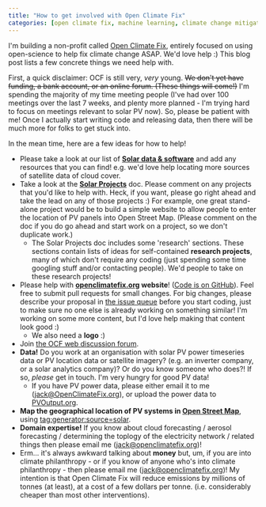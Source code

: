 ```yaml
---
title: "How to get involved with Open Climate Fix"
categories: [open climate fix, machine learning, climate change mitigation, software engineering]
---
```


I'm building a non-profit called [Open Climate Fix](http://openclimatefix.org), entirely focused on using open-science to help fix climate change ASAP.  We'd love help :)  This blog post lists a few concrete things we need help with. 

First, a quick disclaimer: OCF is still very, _very_ young.  ~~We don't yet have funding, a bank account, or an online forum.  (These things will come!)~~  I'm spending the majority of my time meeting people (I've had over 100 meetings over the last 7 weeks, and plenty more planned - I'm trying hard to focus on meetings relevant to solar PV now).  So, please be patient with me!  Once I actually start writing code and releasing data, then there will be much more for folks to get stuck into.

In the mean time, here are a few ideas for how to help!

* Please take a look at our list of **[Solar data & software](https://docs.google.com/document/d/1tk9cF4O539TzaMaUufn9Ay4f6qKKEyoNKmzP03kbSDo/edit?usp=sharing)** and add any resources that you can find!  e.g. we'd love help locating more sources of satellite data of cloud cover.
* Take a look at the **[Solar Projects](https://docs.google.com/document/d/14UZd_qdAjD8P1VGNQThf3rZz9tBCXk2_ySZ_oNIEdSs/edit?usp=sharing)** doc.  Please comment on any projects that you'd like to help with.  Heck, if you want, please go right ahead and take the lead on any of those projects :)  For example, one great stand-alone project would be to build a simple website to allow people to enter the location of PV panels into Open Street Map.  (Please comment on the doc if you do go ahead and start work on a project, so we don't duplicate work.)
  * The Solar Projects doc includes some 'research' sections.  These sections contain lists of ideas for self-contained **research projects**, many of which don't require any coding (just spending some time googling stuff and/or contacting people).  We'd people to take on these research projects!
* Please help with **[openclimatefix.org](http://openclimatefix.org) website**!  ([Code is on GitHub](https://github.com/openclimatefix/openclimatefix.github.io/)).  Feel free to submit pull requests for small changes.  For big changes, please describe your proposal in [the issue queue](https://github.com/openclimatefix/openclimatefix.github.io/issues) before you start coding, just to make sure no one else is already working on something similar!  I'm working on some more content, but I'd love help making that content look good :)
  * We also need a **logo** :)
* Join [the OCF web discussion forum](http://openclimatefix.discourse.group).
* **Data!** Do you work at an organisation with solar PV power timeseries data or PV location data or satellite imagery?  (e.g. an inverter company, or a solar analytics company)?  Or do you know someone who does?!  If so, _please_ get in touch.  I'm very hungry for good PV data!
  * If you have PV power data, please either email it to me (jack@OpenClimateFix.org), or upload the power data to [PVOutput.org](https://pvoutput.org/).
* **Map the geographical location of PV systems in [Open Street Map](https://www.openstreetmap.org)**, using [tag:generator:source=solar](https://wiki.openstreetmap.org/wiki/Tag:generator:source=solar).
* **Domain expertise!** If you know about cloud forecasting / aerosol forecasting / determining the toplogy of the electricity network / related things then please email me (jack@openclimatefix.org)!
* Erm... it's always awkward talking about **money** but, um, if you are into climate philanthropy - or if you know of anyone who's into climate philanthropy - then please email me (jack@openclimatefix.org)!  My intention is that Open Climate Fix will reduce emissions by millions of tonnes (at least), at a cost of a few dollars per tonne.  (i.e. considerably cheaper than most other interventions).

